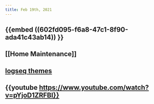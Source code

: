 ```yaml
---
title: Feb 19th, 2021
---
```


## {{embed ((602fd095-f6a8-47c1-8f90-ada41c43ab14)) }}
## [[Home Maintenance]]
## [logseq themes](https://github.com/PiotrSss/logseq-bujo-theme)
## {{youtube https://www.youtube.com/watch?v=pYjoD1ZRFBI}}
##
